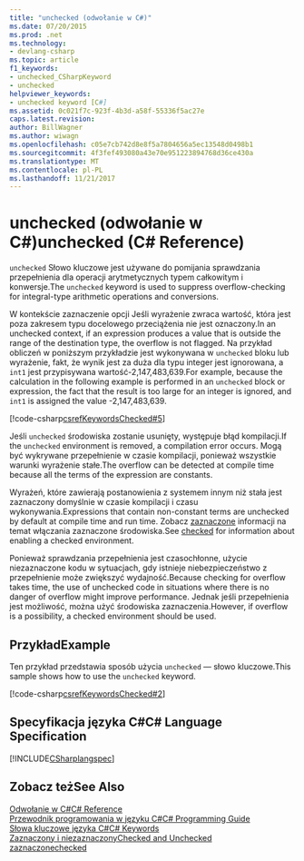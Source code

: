 ```yaml
---
title: "unchecked (odwołanie w C#)"
ms.date: 07/20/2015
ms.prod: .net
ms.technology:
- devlang-csharp
ms.topic: article
f1_keywords:
- unchecked_CSharpKeyword
- unchecked
helpviewer_keywords:
- unchecked keyword [C#]
ms.assetid: 0c021f7c-923f-4b3d-a58f-55336f5ac27e
caps.latest.revision: 
author: BillWagner
ms.author: wiwagn
ms.openlocfilehash: c05e7cb742d8e8f5a7804656a5ec13548d0498b1
ms.sourcegitcommit: 4f3fef493080a43e70e951223894768d36ce430a
ms.translationtype: MT
ms.contentlocale: pl-PL
ms.lasthandoff: 11/21/2017
---
```

# <a name="unchecked-c-reference"></a><span data-ttu-id="8b2aa-102">unchecked (odwołanie w C#)</span><span class="sxs-lookup"><span data-stu-id="8b2aa-102">unchecked (C# Reference)</span></span>
<span data-ttu-id="8b2aa-103">`unchecked` Słowo kluczowe jest używane do pomijania sprawdzania przepełnienia dla operacji arytmetycznych typem całkowitym i konwersje.</span><span class="sxs-lookup"><span data-stu-id="8b2aa-103">The `unchecked` keyword is used to suppress overflow-checking for integral-type arithmetic operations and conversions.</span></span>  
  
 <span data-ttu-id="8b2aa-104">W kontekście zaznaczenie opcji Jeśli wyrażenie zwraca wartość, która jest poza zakresem typu docelowego przeciążenia nie jest oznaczony.</span><span class="sxs-lookup"><span data-stu-id="8b2aa-104">In an unchecked context, if an expression produces a value that is outside the range of the destination type, the overflow is not flagged.</span></span> <span data-ttu-id="8b2aa-105">Na przykład obliczeń w poniższym przykładzie jest wykonywana w `unchecked` bloku lub wyrażenie, fakt, że wynik jest za duża dla typu integer jest ignorowana, a `int1` jest przypisywana wartość-2,147,483,639.</span><span class="sxs-lookup"><span data-stu-id="8b2aa-105">For example, because the calculation in the following example is performed in an `unchecked` block or expression, the fact that the result is too large for an integer is ignored, and `int1` is assigned the value -2,147,483,639.</span></span>  
  
 [!code-csharp[csrefKeywordsChecked#5](../../../csharp/language-reference/keywords/codesnippet/CSharp/unchecked_1.cs)]  
  
 <span data-ttu-id="8b2aa-106">Jeśli `unchecked` środowiska zostanie usunięty, występuje błąd kompilacji.</span><span class="sxs-lookup"><span data-stu-id="8b2aa-106">If the `unchecked` environment is removed, a compilation error occurs.</span></span> <span data-ttu-id="8b2aa-107">Mogą być wykrywane przepełnienie w czasie kompilacji, ponieważ wszystkie warunki wyrażenie stałe.</span><span class="sxs-lookup"><span data-stu-id="8b2aa-107">The overflow can be detected at compile time because all the terms of the expression are constants.</span></span>  
  
 <span data-ttu-id="8b2aa-108">Wyrażeń, które zawierają postanowienia z systemem innym niż stała jest zaznaczony domyślnie w czasie kompilacji i czasu wykonywania.</span><span class="sxs-lookup"><span data-stu-id="8b2aa-108">Expressions that contain non-constant terms are unchecked by default at compile time and run time.</span></span> <span data-ttu-id="8b2aa-109">Zobacz [zaznaczone](../../../csharp/language-reference/keywords/checked.md) informacji na temat włączania zaznaczone środowiska.</span><span class="sxs-lookup"><span data-stu-id="8b2aa-109">See [checked](../../../csharp/language-reference/keywords/checked.md) for information about enabling a checked environment.</span></span>  
  
 <span data-ttu-id="8b2aa-110">Ponieważ sprawdzania przepełnienia jest czasochłonne, użycie niezaznaczone kodu w sytuacjach, gdy istnieje niebezpieczeństwo z przepełnienie może zwiększyć wydajność.</span><span class="sxs-lookup"><span data-stu-id="8b2aa-110">Because checking for overflow takes time, the use of unchecked code in situations where there is no danger of overflow might improve performance.</span></span> <span data-ttu-id="8b2aa-111">Jednak jeśli przepełnienia jest możliwość, można użyć środowiska zaznaczenia.</span><span class="sxs-lookup"><span data-stu-id="8b2aa-111">However, if overflow is a possibility, a checked environment should be used.</span></span>  
  
## <a name="example"></a><span data-ttu-id="8b2aa-112">Przykład</span><span class="sxs-lookup"><span data-stu-id="8b2aa-112">Example</span></span>  
 <span data-ttu-id="8b2aa-113">Ten przykład przedstawia sposób użycia `unchecked` — słowo kluczowe.</span><span class="sxs-lookup"><span data-stu-id="8b2aa-113">This sample shows how to use the `unchecked` keyword.</span></span>  
  
 [!code-csharp[csrefKeywordsChecked#2](../../../csharp/language-reference/keywords/codesnippet/CSharp/unchecked_2.cs)]  
  
## <a name="c-language-specification"></a><span data-ttu-id="8b2aa-114">Specyfikacja języka C#</span><span class="sxs-lookup"><span data-stu-id="8b2aa-114">C# Language Specification</span></span>  
 [!INCLUDE[CSharplangspec](~/includes/csharplangspec-md.md)]  
  
## <a name="see-also"></a><span data-ttu-id="8b2aa-115">Zobacz też</span><span class="sxs-lookup"><span data-stu-id="8b2aa-115">See Also</span></span>  
 [<span data-ttu-id="8b2aa-116">Odwołanie w C#</span><span class="sxs-lookup"><span data-stu-id="8b2aa-116">C# Reference</span></span>](../../../csharp/language-reference/index.md)  
 [<span data-ttu-id="8b2aa-117">Przewodnik programowania w języku C#</span><span class="sxs-lookup"><span data-stu-id="8b2aa-117">C# Programming Guide</span></span>](../../../csharp/programming-guide/index.md)  
 [<span data-ttu-id="8b2aa-118">Słowa kluczowe języka C#</span><span class="sxs-lookup"><span data-stu-id="8b2aa-118">C# Keywords</span></span>](../../../csharp/language-reference/keywords/index.md)  
 [<span data-ttu-id="8b2aa-119">Zaznaczony i niezaznaczony</span><span class="sxs-lookup"><span data-stu-id="8b2aa-119">Checked and Unchecked</span></span>](../../../csharp/language-reference/keywords/checked-and-unchecked.md)  
 [<span data-ttu-id="8b2aa-120">zaznaczone</span><span class="sxs-lookup"><span data-stu-id="8b2aa-120">checked</span></span>](../../../csharp/language-reference/keywords/checked.md)
